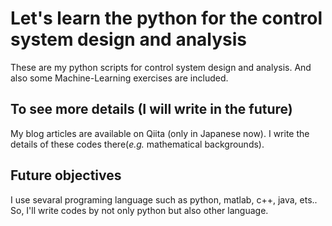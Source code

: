 # Let's learn the python for the control system design and analysis
These are my python scripts for control system design and analysis.
And also some Machine-Learning exercises are included.

## To see more details (I will write in the future)
My blog articles are available on Qiita (only in Japanese now).
I write the details of these codes there(*e.g.* mathematical backgrounds).

## Future objectives
I use sevaral programing language such as python, matlab, c++, java, ets..
So, I'll write codes by not only python but also other language.
